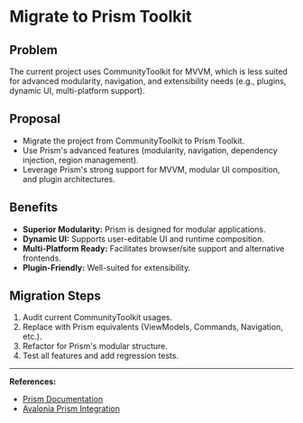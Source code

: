 # Migrate to Prism Toolkit

## Problem
The current project uses CommunityToolkit for MVVM, which is less suited for advanced modularity, navigation, and extensibility needs (e.g., plugins, dynamic UI, multi-platform support).

## Proposal
- Migrate the project from CommunityToolkit to Prism Toolkit.
- Use Prism's advanced features (modularity, navigation, dependency injection, region management).
- Leverage Prism's strong support for MVVM, modular UI composition, and plugin architectures.

## Benefits
- **Superior Modularity:** Prism is designed for modular applications.
- **Dynamic UI:** Supports user-editable UI and runtime composition.
- **Multi-Platform Ready:** Facilitates browser/site support and alternative frontends.
- **Plugin-Friendly:** Well-suited for extensibility.

## Migration Steps
1. Audit current CommunityToolkit usages.
2. Replace with Prism equivalents (ViewModels, Commands, Navigation, etc.).
3. Refactor for Prism's modular structure.
4. Test all features and add regression tests.

---

**References:**
- [Prism Documentation](https://prismlibrary.com/docs/)
- [Avalonia Prism Integration](https://github.com/AvaloniaCommunity/Prism.Avalonia)
